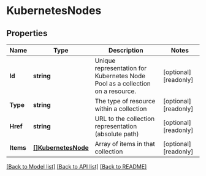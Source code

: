 # KubernetesNodes

## Properties

Name | Type | Description | Notes
------------ | ------------- | ------------- | -------------
**Id** | **string** | Unique representation for Kubernetes Node Pool as a collection on a resource. | [optional] [readonly] 
**Type** | **string** | The type of resource within a collection | [optional] [readonly] 
**Href** | **string** | URL to the collection representation (absolute path) | [optional] [readonly] 
**Items** | [**[]KubernetesNode**](KubernetesNode.md) | Array of items in that collection | [optional] [readonly] 

[[Back to Model list]](../README.md#documentation-for-models) [[Back to API list]](../README.md#documentation-for-api-endpoints) [[Back to README]](../README.md)


